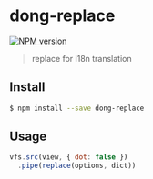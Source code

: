 # dong-replace

[![NPM version](https://img.shields.io/npm/v/dong-replace.svg?style=flat-square)](https://npmjs.org/package/dong-replace)

> replace for i18n translation

## Install

```bash
$ npm install --save dong-replace
```

## Usage

```js
vfs.src(view, { dot: false })
  .pipe(replace(options, dict))
```
